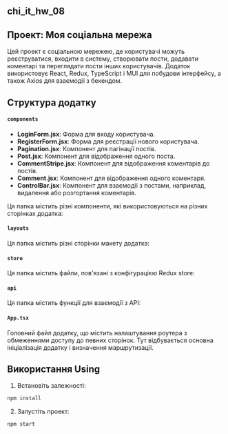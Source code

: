 ## chi_it_hw_08

## Проект: Моя соціальна мережа

Цей проект є соціальною мережею, де користувачі можуть реєструватися,
входити в систему, створювати пости, додавати коментарі та переглядати
пости інших користувачів. Додаток використовує React, Redux,
TypeScript і MUI для побудови інтерфейсу, а також Axios для взаємодії
з бекендом.

## Структура додатку

#### `components`
- **LoginForm.jsx**: Форма для входу користувача. 
- **RegisterForm.jsx**: Форма для реєстрації нового користувача. 
- **Pagination.jsx**: Компонент для пагінації постів. 
- **Post.jsx**: Компонент для відображення одного поста. 
- **CommentStripe.jsx**: Компонент для відображення коментарів до постів. 
- **Comment.jsx**: Компонент для відображення одного коментаря. 
- **ControlBar.jsx**: Компонент для взаємодії з постами, наприклад, видалення або розгортання коментарів.

Ця папка містить різні компоненти, які використовуються на різних сторінках додатка:

#### `layouts`

Ця папка містить різні сторінки макету додатка:

#### `store`

Ця папка містить файли, пов'язані з конфігурацією Redux store:

#### `api`

Ця папка містить функції для взаємодії з API:

#### `App.tsx`

Головний файл додатку, що містить налаштування роутера з обмеженнями
доступу до певних сторінок. Тут відбувається основна ініціалізація
додатку і визначення маршрутизації.

## Використання Using

1. Встановіть залежності:

```bash
npm install
```

2. Запустіть проект:

```bash
npm start
```
